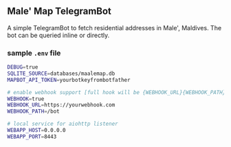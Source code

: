 ## Male' Map TelegramBot

A simple TelegramBot to fetch residential addresses in Male', Maldives. The bot can be queried inline or directly.

### sample `.env` file

```bash
DEBUG=true
SQLITE_SOURCE=databases/maalemap.db
MAPBOT_API_TOKEN=yourbotkeyfrombotfather

# enable webhook support [full hook will be {WEBHOOK_URL}{WEBHOOK_PATH}]
WEBHOOK=true
WEBHOOK_URL=https://yourwebhook.com
WEBHOOK_PATH=/bot

# local service for aiohttp listener
WEBAPP_HOST=0.0.0.0
WEBAPP_PORT=8443
```